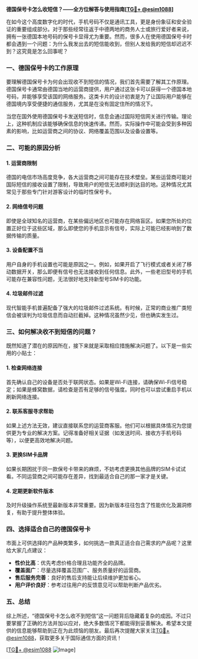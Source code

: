 **德国保号卡怎么收短信？——全方位解答与使用指南[[TG💪+ @esim1088](https://t.me/s/esim1088)]**

在如今这个高度数字化的时代，手机号码不仅是通讯工具，更是身份象征和安全验证的重要组成部分。对于那些经常往返于中德两地的商务人士或旅行爱好者来说，拥有一张德国本地号码的保号卡显得尤为重要。然而，很多人在使用德国保号卡时都会遇到一个问题：为什么我发出去的短信能收到，但别人发给我的短信却迟迟不到？这究竟是怎么回事呢？

### 一、德国保号卡的工作原理

要理解德国保号卡为何会出现收不到短信的情况，我们首先需要了解其工作原理。德国保号卡通常由德国当地的运营商提供，用户通过这张卡可以获得一个德国本地号码，并能够享受该国的网络服务。这类卡片的设计初衷是为了让国际用户能够在德国境内享受便捷的通信服务，尤其是在没有固定住所的情况下。

当您在国外使用德国保号卡发送短信时，信息会通过国际短信网关进行传输。理论上，这种机制应该能够确保信息的快速传递。然而，实际操作中可能会受到多种因素的影响，比如运营商之间的协议、网络覆盖范围以及设备设置等。

### 二、可能的原因分析

#### 1. **运营商限制**
   德国的电信市场高度竞争，各大运营商之间可能存在技术壁垒。某些运营商可能对国际短信的接收设置了限制，导致用户的短信无法顺利到达目的地。这种情况尤其常见于那些专门针对游客设计的临时性保号卡。

#### 2. **网络信号问题**
   即使是全球知名的运营商，在某些偏远地区也可能存在网络盲区。如果您所处的位置正好位于这些区域，那么即使您的手机显示有信号，实际上可能已经影响到了数据传输的质量。

#### 3. **设备配置不当**
   用户自身的手机设置也可能是原因之一。例如，如果开启了飞行模式或者关闭了移动数据开关，那么即便有信号也无法接收到任何信息。此外，一些老旧型号的手机可能存在兼容性问题，无法很好地支持新型号SIM卡的功能。

#### 4. **垃圾邮件过滤**
   现代智能手机普遍配备了强大的垃圾邮件过滤系统。有时候，正常的商业推广类短信会被误判为垃圾信息而自动拦截掉。这种情况虽然少见，但也确实发生过。

### 三、如何解决收不到短信的问题？

既然知道了潜在的原因所在，接下来就是采取相应措施解决问题了。以下是一些实用的小贴士：

#### 1. **检查网络连接**
   首先确认自己的设备是否处于联网状态。如果是Wi-Fi连接，请确保Wi-Fi信号稳定；如果是蜂窝数据，请检查是否有足够的信号强度。同时也可以尝试重启手机以刷新网络连接。

#### 2. **联系客服寻求帮助**
   如果上述方法无效，建议直接联系您的运营商客服。他们可以根据具体情况为您提供更为专业的解决方案。记得准备好相关证据（如发送时间、接收方手机号码等），以便更高效地解决问题。

#### 3. **更换SIM卡品牌**
   如果长期困扰于同一款保号卡带来的麻烦，不妨考虑更换其他品牌的SIM卡试试看。不同运营商之间可能存在差异，找到最适合自己的那一家才是关键。

#### 4. **定期更新软件版本**
   及时升级操作系统至最新版本非常重要。因为新版本往往包含了性能优化及漏洞修复，有助于提升整体体验。

### 四、选择适合自己的德国保号卡

市面上可供选择的产品种类繁多，如何挑选一款真正适合自己需求的产品呢？这里给大家几点建议：

- **性价比高**：优先考虑价格合理且功能齐全的品牌。
- **覆盖面广**：尽量选择覆盖范围广、服务质量好的运营商。
- **售后服务完善**：良好的售后支持能让后续维护更加省心。
- **用户评价良好**：参考过往用户的反馈意见可以帮助判断产品优劣。

### 五、总结

综上所述，“德国保号卡怎么收不到短信”这一问题背后隐藏着复杂的成因。不过只要掌握了正确的方法并加以应对，绝大多数情况下都能得到妥善解决。希望本文提供的信息能够帮助到正在为此烦恼的朋友。最后再次提醒大家关注[TG💪+ @esim1088](https://t.me/s/esim1088)，获取更多关于国际通信方面的资讯！

[[TG💪+ @esim1088](https://t.me/s/esim1088) ![Image](https://i.postimg.cc/4NQfJmqS/Snipaste-2025-05-13-00-14-12.png)]